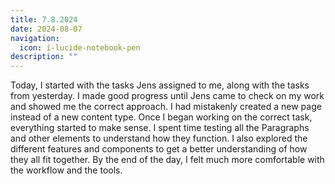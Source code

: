 ```yaml
---
title: 7.8.2024
date: 2024-08-07
navigation:
  icon: i-lucide-notebook-pen
description: ""
---
```


Today, I started with the tasks Jens assigned to me, along with the tasks from yesterday. I made good progress until Jens came to check on my work and showed me the correct approach. I had mistakenly created a new page instead of a new content type. Once I began working on the correct task, everything started to make sense. I spent time testing all the Paragraphs and other elements to understand how they function. I also explored the different features and components to get a better understanding of how they all fit together. By the end of the day, I felt much more comfortable with the workflow and the tools.
